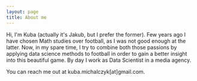 ```yaml
---
layout: page
title: About me
---
```


Hi, I'm Kuba (actually it's Jakub, but I prefer the former). Few years ago I have chosen Math studies over football, as I was not good enough at the latter. Now, in my spare time, I try to combine both those passions by applying data science methods to football in order to gain a better insight into this beautiful game. By day I work as Data Scientist in a media agency.

You can reach me out at kuba.michalczyk[at]gmail.com.
